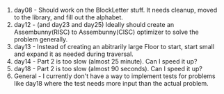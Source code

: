 1. day08 - Should work on the BlockLetter stuff.  It needs cleanup, moved to the library, and fill out the alphabet.
1. day12 - (and day23 and day25) Ideally should create an Assembunny(RISC) to Assembunny(CISC) optimizer to solve the problem generally.
1. day13 - Instead of creating an abitrarily large Floor to start, start small and expand it as needed during traversal.
1. day14 - Part 2  is too slow (almost 25 minute).  Can I speed it up?
1. day18 - Part 2 is too slow (almost 90 seconds).  Can I speed it up?
1. General - I currently don't have a way to implement tests for problems like day18 where the test needs more input than the actual problem.